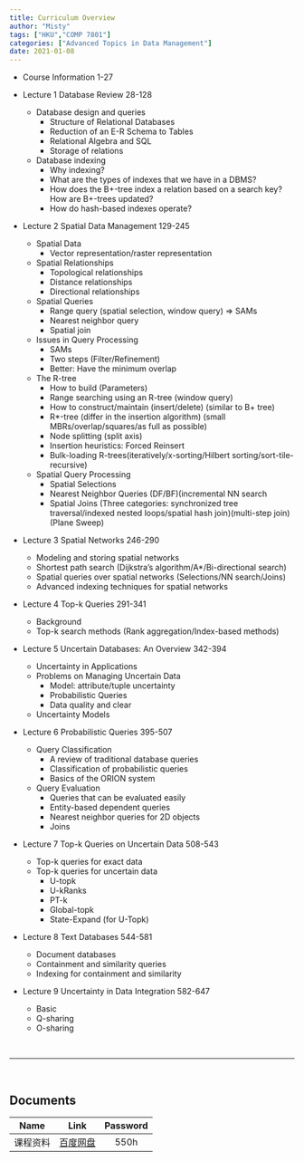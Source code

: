 ```yaml
---
title: Curriculum Overview
author: "Misty"
tags: ["HKU","COMP 7801"]
categories: ["Advanced Topics in Data Management"]
date: 2021-01-08
---
```


* Course Information 1-27
* Lecture 1 Database Review 28-128
    * Database design and queries
        * Structure of Relational Databases
        * Reduction of an E-R Schema to Tables 
        * Relational Algebra and SQL
        * Storage of relations 
	* Database indexing
    	* Why indexing?
    	* What are the types of indexes that we have in a DBMS?
    	* How does the B+-tree index a relation based on a search key? How are B+-trees updated?
    	* How do hash-based indexes operate?
 
* Lecture 2 Spatial Data Management 129-245
    * Spatial Data
        * Vector representation/raster representation
    * Spatial Relationships
        * Topological relationships
        * Distance relationships
        * Directional relationships
    * Spatial Queries
        * Range query (spatial selection, window query) => SAMs
        * Nearest neighbor query
        * Spatial join
    * Issues in Query Processing 
        * SAMs
        * Two steps (Filter/Refinement)
        * Better: Have the minimum overlap
    * The R-tree
        * How to build (Parameters)
        * Range searching using an R-tree (window query)
        * How to construct/maintain (insert/delete) (similar to B+ tree)
        * R*-tree (differ in the insertion algorithm) (small MBRs/overlap/squares/as full as possible)
        * Node splitting (split axis)
        * Insertion heuristics: Forced Reinsert
        * Bulk-loading R-trees(iteratively/x-sorting/Hilbert sorting/sort-tile-recursive)
    * Spatial Query Processing 
        * Spatial Selections
        * Nearest Neighbor Queries (DF/BF)(incremental NN search
        * Spatial Joins (Three categories: synchronized tree traversal/indexed nested loops/spatial hash join)(multi-step join)(Plane Sweep)
 
* Lecture 3 Spatial Networks 246-290
    * Modeling and storing spatial networks 
    * Shortest path search (Dijkstra’s algorithm/A*/Bi-directional search)
    * Spatial queries over spatial networks (Selections/NN search/Joins)
    * Advanced indexing techniques for spatial networks 

* Lecture 4 Top-k Queries 291-341
    * Background
    * Top-k search methods (Rank aggregation/Index-based methods)
 
* Lecture 5 Uncertain Databases: An Overview 342-394
    * Uncertainty in Applications
    * Problems on Managing Uncertain Data 
        * Model: attribute/tuple uncertainty
        * Probabilistic Queries
        * Data quality and clear
    * Uncertainty Models

* Lecture 6 Probabilistic Queries 395-507
    * Query Classification
        * A review of traditional database queries 
        * Classification of probabilistic queries 
        * Basics of the ORION system 
    * Query Evaluation 
        * Queries that can be evaluated easily
        * Entity-based dependent queries
        * Nearest neighbor queries for 2D objects 
        * Joins 

* Lecture 7 Top-k Queries on Uncertain Data 508-543
    * Top-k queries for exact data
    * Top-k queries for uncertain data
        * U-topk
        * U-kRanks
        * PT-k
        * Global-topk
        * State-Expand (for U-Topk)
  
* Lecture 8 Text Databases 544-581
    * Document databases
    * Containment and similarity queries
    * Indexing for containment and similarity 

* Lecture 9 Uncertainty in Data Integration 582-647
    * Basic
    * Q-sharing
    * O-sharing




&nbsp; 

---

&nbsp; 

## Documents
Name|Link|Password
:---:|:---:|:---:
课程资料|[百度网盘](https://pan.baidu.com/s/1r8PxE-AaebyOeJjH6osl1Q)|550h